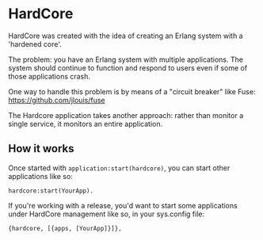 HardCore
========

HardCore was created with the idea of creating an Erlang system with a
'hardened core'.

The problem: you have an Erlang system with multiple applications.
The system should continue to function and respond to users even if
some of those applications crash.

One way to handle this problem is by means of a "circuit breaker" like
Fuse: https://github.com/jlouis/fuse

The Hardcore application takes another approach: rather than monitor a
single service, it monitors an entire application.

How it works
------------

Once started with `application:start(hardcore)`, you can start other
applications like so:

    hardcore:start(YourApp).

If you're working with a release, you'd want to start some
applications under HardCore management like so, in your sys.config file:


    {hardcore, [{apps, [YourApp]}]},

